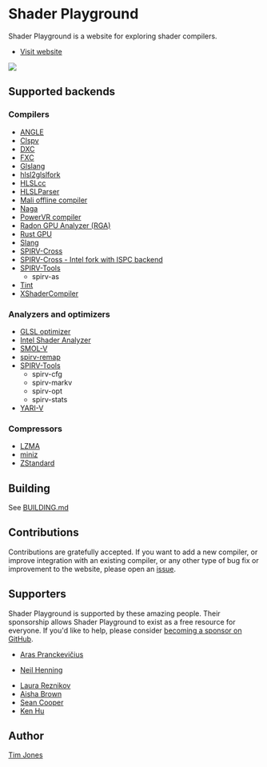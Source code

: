 # Shader Playground

Shader Playground is a website for exploring shader compilers.

* [Visit website](http://shader-playground.timjones.io)

![](art/screenshot.jpg)

## Supported backends

### Compilers

* [ANGLE](https://github.com/google/angle)
* [Clspv](https://github.com/google/clspv)
* [DXC](https://github.com/Microsoft/DirectXShaderCompiler)
* [FXC](https://msdn.microsoft.com/en-us/library/windows/desktop/bb232919(v=vs.85).aspx)
* [Glslang](https://github.com/KhronosGroup/glslang)
* [hlsl2glslfork](https://github.com/aras-p/hlsl2glslfork)
* [HLSLcc](https://github.com/Unity-Technologies/HLSLcc)
* [HLSLParser](https://github.com/Thekla/hlslparser)
* [Mali offline compiler](https://developer.arm.com/products/software-development-tools/graphics-development-tools/mali-offline-compiler)
* [Naga](https://github.com/gfx-rs/naga)
* [PowerVR compiler](https://community.imgtec.com/developers/powervr/tools/pvrshadereditor/)
* [Radon GPU Analyzer (RGA)](https://github.com/GPUOpen-Tools/RGA)
* [Rust GPU](https://github.com/EmbarkStudios/rust-gpu)
* [Slang](https://github.com/shader-slang/slang)
* [SPIRV-Cross](https://github.com/KhronosGroup/SPIRV-Cross)
* [SPIRV-Cross - Intel fork with ISPC backend](https://github.com/GameTechDev/SPIRV-Cross)
* [SPIRV-Tools](https://github.com/KhronosGroup/SPIRV-Tools)
  * spirv-as
* [Tint](https://dawn.googlesource.com/tint/)
* [XShaderCompiler](https://github.com/LukasBanana/XShaderCompiler)

### Analyzers and optimizers

* [GLSL optimizer](https://github.com/aras-p/glsl-optimizer)
* [Intel Shader Analyzer](https://github.com/GameTechDev/IntelShaderAnalyzer)
* [SMOL-V](https://github.com/aras-p/smol-v)
* [spirv-remap](https://github.com/KhronosGroup/glslang/blob/master/README-spirv-remap.txt)
* [SPIRV-Tools](https://github.com/KhronosGroup/SPIRV-Tools)
  * spirv-cfg
  * spirv-markv
  * spirv-opt
  * spirv-stats
* [YARI-V](https://github.com/sheredom/yari-v)

### Compressors

* [LZMA](https://www.7-zip.org/sdk.html)
* [miniz](https://github.com/richgel999/miniz)
* [ZStandard](http://zstd.net)

## Building

See [BUILDING.md](BUILDING.md)

## Contributions

Contributions are gratefully accepted. If you want to add a new compiler, or improve integration with an existing compiler, or any other type of bug fix or improvement to the website, please open an [issue](https://github.com/tgjones/shader-playground/issues).

## Supporters

Shader Playground is supported by these amazing people. Their sponsorship allows Shader Playground to exist as a free resource for everyone. If you'd like to help, please consider [becoming a sponsor on GitHub](https://github.com/sponsors/tgjones).

* [Aras Pranckevičius](https://aras-p.info/)
<!-- -->
* [Neil Henning](http://www.duskborn.com)
<!-- -->
* [Laura Reznikov](https://twitter.com/theanimator)
* [Aisha Brown](https://twitter.com/aishization)
* [Sean Cooper](https://kornnerstudios.blogspot.com/)
* [Ken Hu](https://silvesthu.github.io/)

## Author

[Tim Jones](http://timjones.io)